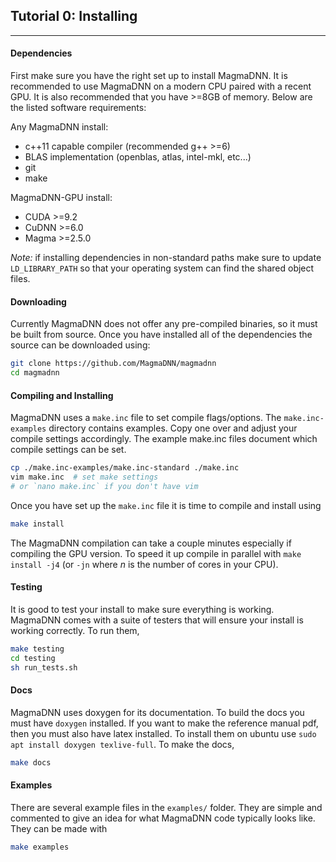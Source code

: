 ## Tutorial 0: Installing
-------------------------

#### Dependencies
First make sure you have the right set up to install MagmaDNN. It is recommended to use MagmaDNN on a modern CPU paired with a recent GPU. It is also recommended that you have >=8GB of memory. Below are the listed software requirements:

Any MagmaDNN install:

- c++11 capable compiler (recommended g++ >=6)
- BLAS implementation (openblas, atlas, intel-mkl, etc...)
- git
- make

MagmaDNN-GPU install:

- CUDA >=9.2
- CuDNN >=6.0
- Magma >=2.5.0

_Note:_ if installing dependencies in non-standard paths make sure to update `LD_LIBRARY_PATH` so that your operating system can find the shared object files.

#### Downloading

Currently MagmaDNN does not offer any pre-compiled binaries, so it must be built from source. Once you have installed all of the dependencies the source can be downloaded using:

```sh
git clone https://github.com/MagmaDNN/magmadnn
cd magmadnn
```

#### Compiling and Installing

MagmaDNN uses a `make.inc` file to set compile flags/options. The `make.inc-examples` directory contains examples. Copy one over and adjust your compile settings accordingly. The example make.inc files document which compile settings can be set.

```sh
cp ./make.inc-examples/make.inc-standard ./make.inc
vim make.inc  # set make settings
# or `nano make.inc` if you don't have vim
```

Once you have set up the `make.inc` file it is time to compile and install using

```sh
make install
```

The MagmaDNN compilation can take a couple minutes especially if compiling the GPU version. To speed it up compile in parallel with `make install -j4` (or `-jn` where _n_ is the number of cores in your CPU).


#### Testing
It is good to test your install to make sure everything is working. MagmaDNN comes with a suite of testers that will ensure your install is working correctly. To run them,

```sh
make testing
cd testing
sh run_tests.sh
```

#### Docs
MagmaDNN uses doxygen for its documentation. To build the docs you must have `doxygen` installed. If you want to make the reference manual pdf, then you must also have latex installed. To install them on ubuntu use `sudo apt install doxygen texlive-full`. To make the docs,

```sh
make docs
```

#### Examples
There are several example files in the `examples/` folder. They are simple and commented to give an idea for what MagmaDNN code typically looks like. They can be made with

```sh
make examples
```
